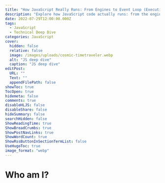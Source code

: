 ```yaml
---
title: "How JavaScript Really Runs: From Engines to Event Loop (Execution Model Deep Dive)"
description: "Explore how JavaScript code actually runs: from the engine and host environment to call stacks, queues, realms, agents, and async behavior — explained with mental models, real code, and execution traces."
date: 2022-07-29T12:00:00.000Z
tags:
  - JavaScript
  - Technical Deep Dive
categories: JavaScript
cover:
  hidden: false
  relative: false
  image: /images/uploads/cosmic-timetraveler.webp
  alt: "JS deep dive"
  caption: "JS deep dive"
editPost:
  URL: ""
  Text: ""
  appendFilePath: false
showToc: true
TocOpen: true
hidemeta: false
comments: true
disableHLJS: false
disableShare: false
hideSummary: false
searchHidden: false
ShowReadingTime: true
ShowBreadCrumbs: true
ShowPostNavLinks: true
ShowWordCount: true
ShowRssButtonInSectionTermList: false
UseHugoToc: true
image_format: "webp"
---
```


# Who am I?
